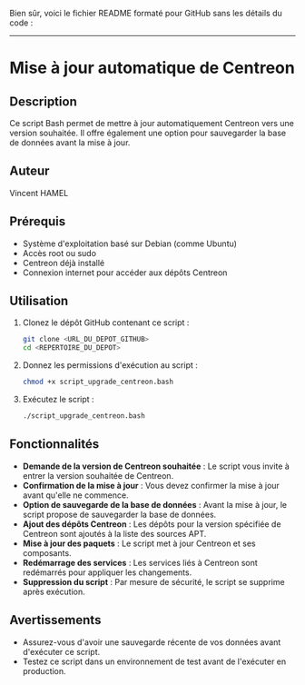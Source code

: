 Bien sûr, voici le fichier README formaté pour GitHub sans les détails du code :

---

# Mise à jour automatique de Centreon

## Description
Ce script Bash permet de mettre à jour automatiquement Centreon vers une version souhaitée. Il offre également une option pour sauvegarder la base de données avant la mise à jour. 

## Auteur
Vincent HAMEL

## Prérequis
- Système d'exploitation basé sur Debian (comme Ubuntu)
- Accès root ou sudo
- Centreon déjà installé
- Connexion internet pour accéder aux dépôts Centreon

## Utilisation
1. Clonez le dépôt GitHub contenant ce script :
    ```sh
    git clone <URL_DU_DEPOT_GITHUB>
    cd <REPERTOIRE_DU_DEPOT>
    ```

2. Donnez les permissions d'exécution au script :
    ```sh
    chmod +x script_upgrade_centreon.bash
    ```

3. Exécutez le script :
    ```sh
    ./script_upgrade_centreon.bash
    ```

## Fonctionnalités
- **Demande de la version de Centreon souhaitée** : Le script vous invite à entrer la version souhaitée de Centreon.
- **Confirmation de la mise à jour** : Vous devez confirmer la mise à jour avant qu'elle ne commence.
- **Option de sauvegarde de la base de données** : Avant la mise à jour, le script propose de sauvegarder la base de données.
- **Ajout des dépôts Centreon** : Les dépôts pour la version spécifiée de Centreon sont ajoutés à la liste des sources APT.
- **Mise à jour des paquets** : Le script met à jour Centreon et ses composants.
- **Redémarrage des services** : Les services liés à Centreon sont redémarrés pour appliquer les changements.
- **Suppression du script** : Par mesure de sécurité, le script se supprime après exécution.

## Avertissements
- Assurez-vous d'avoir une sauvegarde récente de vos données avant d'exécuter ce script.
- Testez ce script dans un environnement de test avant de l'exécuter en production.


